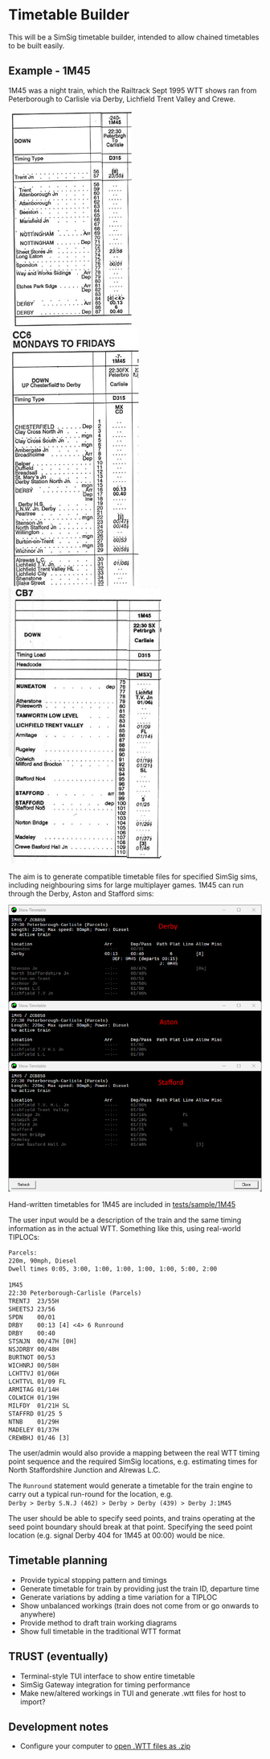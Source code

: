 # Timetable Builder

This will be a SimSig timetable builder, intended to allow chained timetables
to be built easily.

## Example - 1M45

1M45 was a night train, which the Railtrack Sept 1995 WTT shows ran from
Peterborough to Carlisle via Derby, Lichfield Trent Valley and Crewe.

![Trent Jn 23/55H to Derby 00:13](img/1M45%20-%20Derby.png "1M45 timetable before Derby")
![Derby 00:40 to Lichfield TV Jn 01/06H](img/1M45%20Derby-LTV.png "1M45 timetable Derby-LTV")
![Lichfield TV Jn 01/06H to Crewe Basford Hall Jn 01/46](img/1M45%20LTV-Crewe.png "1M45 timetable LTV-Crewe")

The aim is to generate compatible timetable files for specified SimSig sims,
including neighbouring sims for large multiplayer games. 1M45 can run through
the Derby, Aston and Stafford sims:

![Hand-written 1M45 timetables in each sim](img/1M45%20SimSig%20timetables.png "Popup timetables for 1M45 in each sim")

Hand-written timetables for 1M45 are included in [tests/sample/1M45](tests/sample/1M45)

The user input would be a description of the train and the same timing
information as in the actual WTT. Something like this, using real-world TIPLOCs:

```
Parcels:
220m, 90mph, Diesel
Dwell times 0:05, 3:00, 1:00, 1:00, 1:00, 1:00, 5:00, 2:00

1M45
22:30 Peterborough-Carlisle (Parcels)
TRENTJ  23/55H
SHEETSJ 23/56
SPDN    00/01
DRBY    00:13 [4] <4> 6 Runround
DRBY    00:40
STSNJN  00/47H [0H]
NSJDRBY 00/48H
BURTNOT 00/53
WICHNRJ 00/58H
LCHTTVJ 01/06H
LCHTTVL 01/09 FL
ARMITAG 01/14H
COLWICH 01/19H
MILFDY  01/21H SL
STAFFRD 01/25 5
NTNB    01/29H
MADELEY 01/37H
CREWBHJ 01/46 [3]
```

The user/admin would also provide a mapping between the real WTT timing point
sequence and the required SimSig locations, e.g. estimating times for North
Staffordshire Junction and Alrewas L.C.

The `Runround` statement would generate a timetable for the train engine to
carry out a typical run-round for the location, e.g.  
`Derby > Derby S.N.J (462) > Derby > Derby (439) > Derby J:1M45`

The user should be able to specify seed points, and trains operating at the
seed point boundary should break at that point. Specifying the seed point
location (e.g. signal Derby 404 for 1M45 at 00:00) would be nice.

## Timetable planning

- Provide typical stopping pattern and timings
- Generate timetable for train by providing just the train ID, departure time
- Generate variations by adding a time variation for a TIPLOC
- Show unbalanced workings (train does not come from or go onwards to anywhere)
- Provide method to draft train working diagrams
- Show full timetable in the traditional WTT format

## TRUST (eventually)

- Terminal-style TUI interface to show entire timetable
- SimSig Gateway integration for timing performance
- Make new/altered workings in TUI and generate .wtt files for host to import?

## Development notes

- Configure your computer to [open .WTT files as .zip](https://superuser.com/a/1858317/677515)